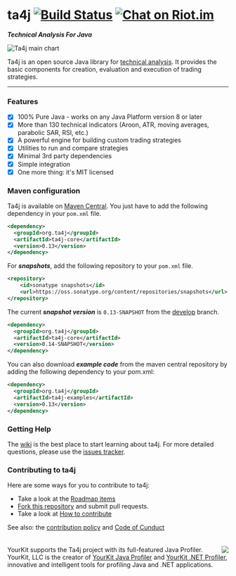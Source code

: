 # ta4j [![Build Status](https://travis-ci.org/ta4j/ta4j.svg?branch=master)](https://travis-ci.org/ta4j/ta4j) [![Chat on Riot.im](https://img.shields.io/badge/chat-riot.im-green.svg)](https://riot.im/app/#/room/#ta4j:matrix.org)

***Technical Analysis For Java***

![Ta4j main chart](https://raw.githubusercontent.com/ta4j/ta4j-wiki/master/img/ta4j_main_chart.png)

Ta4j is an open source Java library for [technical analysis](http://en.wikipedia.org/wiki/Technical_analysis). It provides the basic components for creation, evaluation and execution of trading strategies.

---

### Features

 * [x] 100% Pure Java - works on any Java Platform version 8 or later
 * [x] More than 130 technical indicators (Aroon, ATR, moving averages, parabolic SAR, RSI, etc.)
 * [x] A powerful engine for building custom trading strategies
 * [x] Utilities to run and compare strategies
 * [x] Minimal 3rd party dependencies
 * [x] Simple integration
 * [x] One more thing: it's MIT licensed

### Maven configuration

Ta4j is available on [Maven Central](http://search.maven.org/#search). You just have to add the following dependency in your `pom.xml` file.

```xml
<dependency>
  <groupId>org.ta4j</groupId>
  <artifactId>ta4j-core</artifactId>
  <version>0.13</version>
</dependency>
```

For ***snapshots***, add the following repository to your `pom.xml` file.
```xml
<repository>
    <id>sonatype snapshots</id>
    <url>https://oss.sonatype.org/content/repositories/snapshots</url>
</repository>
```
The current ***snapshot version*** is `0.13-SNAPSHOT` from the [develop](https://github.com/ta4j/ta4j/tree/develop) branch.
```xml
<dependency>
  <groupId>org.ta4j</groupId>
  <artifactId>ta4j-core</artifactId>
  <version>0.14-SNAPSHOT</version>
</dependency>
```

You can also download ***example code*** from the maven central repository by adding the following dependency to your pom.xml:
```xml
<dependency>
  <groupId>org.ta4j</groupId>
  <artifactId>ta4j-examples</artifactId>
  <version>0.13</version>
</dependency>
```
### Getting Help
The [wiki](https://ta4j.github.io/ta4j-wiki/) is the best place to start learning about ta4j. For more detailed questions, please use the [issues tracker](https://github.com/ta4j/ta4j/issues).

### Contributing to ta4j

Here are some ways for you to contribute to ta4j:
  * Take a look at the [Roadmap items](https://ta4j.github.io/ta4j-wiki/Roadmap-and-Tasks.html)
  * [Fork this repository](http://help.github.com/forking/) and submit pull requests.
  * Take a look at [How to contribute](https://ta4j.github.io/ta4j-wiki/How-to-contribute)

See also: the [contribution policy](.github/CONTRIBUTING.md) and [Code of Cunduct](CODE_OF_CONDUCT.md)
<br/><br/><br/>
<IMG SRC="https://www.yourkit.com/images/yklogo.png" ALIGN="right" />YourKit supports the Ta4j project with its full-featured Java Profiler. YourKit, LLC is the creator of <a href="https://www.yourkit.com/java/profiler/">YourKit Java Profiler</a> and <a href="https://www.yourkit.com/.net/profiler/">YourKit .NET Profiler</a>, innovative and intelligent tools for profiling Java and .NET applications. 
